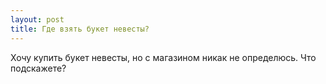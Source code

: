 ```yaml
---
layout: post 
title: Где взять букет невесты? 
--- 
```

Хочу купить букет невесты, но с магазином никак не определюсь. Что подскажете?